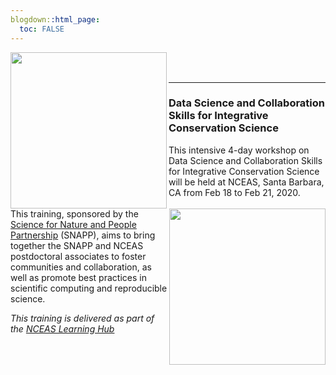 ```yaml
---
blogdown::html_page:
  toc: FALSE
---
```


<p align="center">
    <img  src="https://www.nceas.ucsb.edu/files/logos/SNAP/Snapp-Acronym-Color.jpg" width="250px" align="left" /><img src="https://www.nceas.ucsb.edu/files/logos/NCEAS/NCEAS-full%20logo-4C.jpg" width="250px" align="right"/>
</p>

<br>
<br>
<hr>

### Data Science and Collaboration Skills for Integrative Conservation Science

This intensive 4-day workshop on Data Science and Collaboration Skills for Integrative Conservation Science will be held at NCEAS, Santa Barbara, CA from Feb 18 to Feb 21, 2020.

This training, sponsored by the [Science for Nature and People Partnership](https://snappartnership.net/)  (SNAPP), aims to bring together the SNAPP and NCEAS postdoctoral associates to foster communities and collaboration, as well as promote best practices in scientific computing and reproducible science.


_This training is delivered as part of the [NCEAS Learning Hub](https://www.nceas.ucsb.edu/learning-hub)_